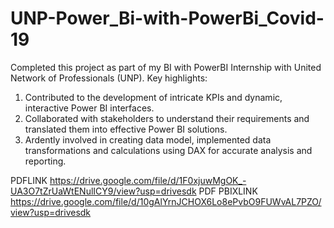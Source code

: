 # UNP-Power_Bi-with-PowerBi_Covid-19
Completed this project as part of my BI with PowerBI Internship with United Network of Professionals (UNP).
Key highlights:
1. Contributed to the development of intricate KPIs and dynamic, interactive Power BI interfaces.
2. Collaborated with stakeholders to understand their requirements and translated them into effective Power BI solutions.
3. Ardently involved in creating data model, implemented data transformations and calculations using DAX for accurate analysis and reporting.

 PDFLINK https://drive.google.com/file/d/1F0xjuwMgOK_-UA3O7tZrUaWtENulICY9/view?usp=drivesdk PDF
 PBIXLINK https://drive.google.com/file/d/10gAlYrnJCHOX6Lo8ePvbO9FUWvAL7PZO/view?usp=drivesdk
